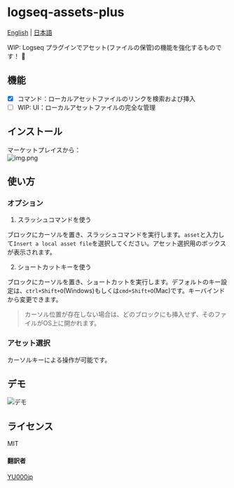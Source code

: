 # logseq-assets-plus

[English](https://github.com/xyhp915/logseq-assets-plus) |
[日本語](https://github.com/xyhp915/logseq-assets-plus/blob/master/README.ja.md)  

WIP: Logseq プラグインでアセット(ファイルの保管)の機能を強化するものです！ 🚀

## 機能

- [x] コマンド：ローカルアセットファイルのリンクを検索および挿入
- [ ] WIP: UI：ローカルアセットファイルの完全な管理

## インストール

マーケットプレイスから：  
![img.png](img.png)

## 使い方

### オプション

1. スラッシュコマンドを使う

ブロックにカーソルを置き、スラッシュコマンドを実行します。`asset`と入力して`Insert a local asset file`を選択してください。アセット選択用のボックスが表示されます。

2. ショートカットキーを使う

ブロックにカーソルを置き、ショートカットを実行します。デフォルトのキー設定は、`ctrl+Shift+O`(Windows)もしくは`cmd+Shift+O`(Mac)です。キーバインドから変更できます。
   > カーソル位置が存在しない場合は、どのブロックにも挿入せず、そのファイルがOS上に開かれます。

### アセット選択

カーソルキーによる操作が可能です。

## デモ

![デモ](./demo.gif)

## ライセンス

MIT

#### 翻訳者

[YU000jp](https://github.com/YU000jp)
